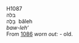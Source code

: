 <body>
  <p>H1087<br>  בּלה  <br> בָּלֶה  ‎  bâleh  <br><i>baw-leh‘ </i><br>From <a href="h1086.htm">1086</a>  <i>worn</i> <i>out: - </i>old.<br></p>
 </body>